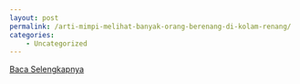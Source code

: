 ```yaml
---
layout: post
permalink: /arti-mimpi-melihat-banyak-orang-berenang-di-kolam-renang/
categories:
    - Uncategorized
---
```


[Baca Selengkapnya](/08)